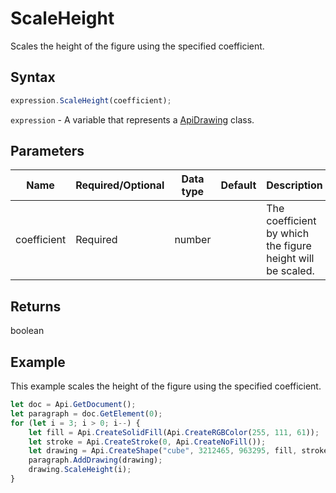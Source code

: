 # ScaleHeight

Scales the height of the figure using the specified coefficient.

## Syntax

```javascript
expression.ScaleHeight(coefficient);
```

`expression` - A variable that represents a [ApiDrawing](../ApiDrawing.md) class.

## Parameters

| **Name** | **Required/Optional** | **Data type** | **Default** | **Description** |
| ------------- | ------------- | ------------- | ------------- | ------------- |
| coefficient | Required | number |  | The coefficient by which the figure height will be scaled. |

## Returns

boolean

## Example

This example scales the height of the figure using the specified coefficient.

```javascript
let doc = Api.GetDocument();
let paragraph = doc.GetElement(0);
for (let i = 3; i > 0; i--) {
    let fill = Api.CreateSolidFill(Api.CreateRGBColor(255, 111, 61));
    let stroke = Api.CreateStroke(0, Api.CreateNoFill());
    let drawing = Api.CreateShape("cube", 3212465, 963295, fill, stroke);
    paragraph.AddDrawing(drawing);
    drawing.ScaleHeight(i);
}
```
